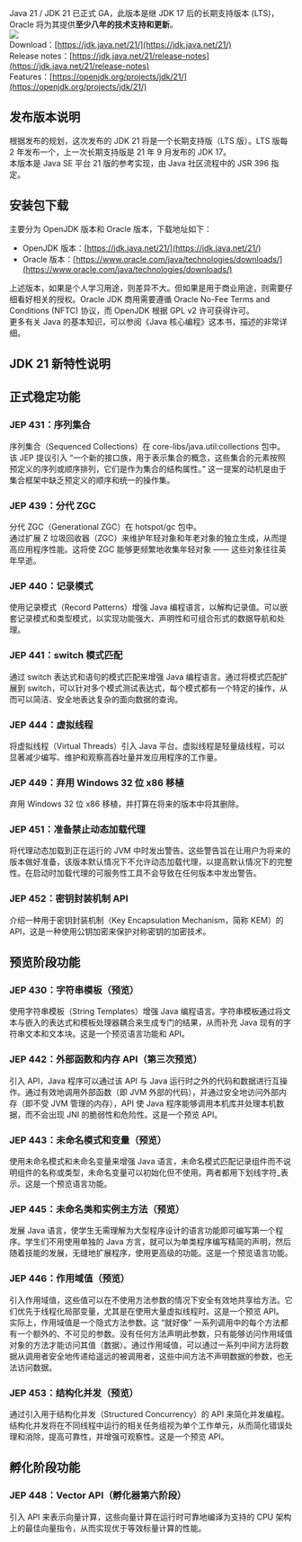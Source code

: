 Java 21 / JDK 21 已正式 GA，此版本是继 JDK 17 后的长期支持版本 (LTS)，Oracle 将为其提供**至少八年的技术支持和更新**。<br />![](https://cdn.nlark.com/yuque/0/2023/png/396745/1695347468879-a6cbaaaa-616e-4a96-863e-3460258f61e5.png#averageHue=%23f6f4f2&clientId=u6ccda4b1-3292-4&from=paste&id=ubc18dfa1&originHeight=209&originWidth=1080&originalType=url&ratio=2.5&rotation=0&showTitle=false&status=done&style=none&taskId=uc81ce53d-74d8-4ec9-8448-b8595c0932c&title=)<br />Download：[https://jdk.java.net/21/](https://jdk.java.net/21/)<br />Release notes：[https://jdk.java.net/21/release-notes](https://jdk.java.net/21/release-notes)<br />Features：[https://openjdk.org/projects/jdk/21/](https://openjdk.org/projects/jdk/21/)
<a name="Y8lni"></a>
## 发布版本说明
根据发布的规划，这次发布的 JDK 21 将是一个长期支持版（LTS 版）。LTS 版每 2 年发布一个，上一次长期支持版是 21 年 9 月发布的 JDK 17。<br />本版本是 Java SE 平台 21 版的参考实现，由 Java 社区流程中的 JSR 396 指定。
<a name="TvoA2"></a>
## 安装包下载
主要分为 OpenJDK 版本和 Oracle 版本，下载地址如下：

- OpenJDK 版本：[https://jdk.java.net/21/](https://jdk.java.net/21/)
- Oracle 版本：[https://www.oracle.com/java/technologies/downloads/](https://www.oracle.com/java/technologies/downloads/)

上述版本，如果是个人学习用途，则差异不大。但如果是用于商业用途，则需要仔细看好相关的授权。Oracle JDK 商用需要遵循 Oracle No-Fee Terms and Conditions (NFTC) 协议，而 OpenJDK 根据 GPL v2 许可获得许可。<br />更多有关 Java 的基本知识，可以参阅《Java 核心编程》这本书，描述的非常详细。
<a name="cMUDW"></a>
## JDK 21 新特性说明
<a name="CBH6H"></a>
## 正式稳定功能
<a name="iIehQ"></a>
### JEP 431：序列集合
序列集合（Sequenced Collections）在 core-libs/java.util:collections 包中。<br />该 JEP 提议引入 “一个新的接口族，用于表示集合的概念，这些集合的元素按照预定义的序列或顺序排列，它们是作为集合的结构属性。” 这一提案的动机是由于集合框架中缺乏预定义的顺序和统一的操作集。
<a name="BZAWO"></a>
### JEP 439：分代 ZGC
分代 ZGC（Generational ZGC）在 hotspot/gc 包中。<br />通过扩展 Z 垃圾回收器（ZGC）来维护年轻对象和年老对象的独立生成，从而提高应用程序性能。这将使 ZGC 能够更频繁地收集年轻对象 —— 这些对象往往英年早逝。
<a name="pX1lA"></a>
### JEP 440：记录模式
使用记录模式（Record Patterns）增强 Java 编程语言，以解构记录值。可以嵌套记录模式和类型模式，以实现功能强大、声明性和可组合形式的数据导航和处理。
<a name="SHwI2"></a>
### JEP 441：switch 模式匹配
通过 switch 表达式和语句的模式匹配来增强 Java 编程语言。通过将模式匹配扩展到 switch，可以针对多个模式测试表达式，每个模式都有一个特定的操作，从而可以简洁、安全地表达复杂的面向数据的查询。
<a name="VougZ"></a>
### JEP 444：虚拟线程
将虚拟线程（Virtual Threads）引入 Java 平台。虚拟线程是轻量级线程，可以显著减少编写、维护和观察高吞吐量并发应用程序的工作量。
<a name="Lx3QR"></a>
### JEP 449：弃用 Windows 32 位 x86 移植
弃用 Windows 32 位 x86 移植，并打算在将来的版本中将其删除。
<a name="vSbjE"></a>
### JEP 451：准备禁止动态加载代理
将代理动态加载到正在运行的 JVM 中时发出警告。这些警告旨在让用户为将来的版本做好准备，该版本默认情况下不允许动态加载代理，以提高默认情况下的完整性。在启动时加载代理的可服务性工具不会导致在任何版本中发出警告。
<a name="YWqLu"></a>
### JEP 452：密钥封装机制 API
介绍一种用于密钥封装机制（Key Encapsulation Mechanism，简称 KEM）的 API，这是一种使用公钥加密来保护对称密钥的加密技术。
<a name="DUL87"></a>
## 预览阶段功能
<a name="RmTgd"></a>
### JEP 430：字符串模板（预览）
使用字符串模板（String Templates）增强 Java 编程语言。字符串模板通过将文本与嵌入的表达式和模板处理器耦合来生成专门的结果，从而补充 Java 现有的字符串文本和文本块。这是一个预览语言功能和 API。
<a name="hp0ob"></a>
### JEP 442：外部函数和内存 API（第三次预览）
引入 API，Java 程序可以通过该 API 与 Java 运行时之外的代码和数据进行互操作。通过有效地调用外部函数（即 JVM 外部的代码），并通过安全地访问外部内存（即不受 JVM 管理的内存），API 使 Java 程序能够调用本机库并处理本机数据，而不会出现 JNI 的脆弱性和危险性。这是一个预览 API。
<a name="wrzbe"></a>
### JEP 443：未命名模式和变量（预览）
使用未命名模式和未命名变量来增强 Java 语言，未命名模式匹配记录组件而不说明组件的名称或类型，未命名变量可以初始化但不使用。两者都用下划线字符_表示。这是一个预览语言功能。
<a name="Y0lIA"></a>
### JEP 445：未命名类和实例主方法（预览）
发展 Java 语言，使学生无需理解为大型程序设计的语言功能即可编写第一个程序。学生们不用使用单独的 Java 方言，就可以为单类程序编写精简的声明，然后随着技能的发展，无缝地扩展程序，使用更高级的功能。这是一个预览语言功能。
<a name="k6H6d"></a>
### JEP 446：作用域值（预览）
引入作用域值，这些值可以在不使用方法参数的情况下安全有效地共享给方法。它们优先于线程化局部变量，尤其是在使用大量虚拟线程时。这是一个预览 API。<br />实际上，作用域值是一个隐式方法参数。这 “就好像” 一系列调用中的每个方法都有一个额外的、不可见的参数。没有任何方法声明此参数，只有能够访问作用域值对象的方法才能访问其值（数据）。通过作用域值，可以通过一系列中间方法将数据从调用者安全地传递给遥远的被调用者，这些中间方法不声明数据的参数，也无法访问数据。
<a name="QaTZF"></a>
### JEP 453：结构化并发（预览）
通过引入用于结构化并发（Structured Concurrency）的 API 来简化并发编程。结构化并发将在不同线程中运行的相关任务组视为单个工作单元，从而简化错误处理和消除，提高可靠性，并增强可观察性。这是一个预览 API。
<a name="ZJ7TL"></a>
## 孵化阶段功能
<a name="SABdT"></a>
### JEP 448：Vector API（孵化器第六阶段）
引入 API 来表示向量计算，这些向量计算在运行时可靠地编译为支持的 CPU 架构上的最佳向量指令，从而实现优于等效标量计算的性能。
